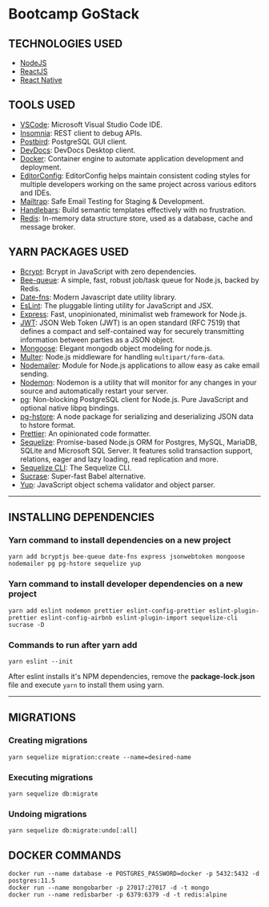 # Bootcamp GoStack

## TECHNOLOGIES USED
- [NodeJS](https://nodejs.org)
- [ReactJS](https://reactjs.org)
- [React Native](https://facebook.github.io/react-native/)

## TOOLS USED
- [VSCode](https://code.visualstudio.com/): Microsoft Visual Studio Code IDE.
- [Insomnia](https://insomnia.rest/): REST client to debug APIs. 
- [Postbird](https://electronjs.org/apps/postbird): PostgreSQL GUI client.
- [DevDocs](https://devdocs.egoist.moe/): DevDocs Desktop client.
- [Docker](https://www.docker.com/): Container engine to automate application development and deployment.
- [EditorConfig](https://editorconfig.org/): EditorConfig helps maintain consistent coding styles for multiple developers working on the same project across various editors and IDEs.
- [Mailtrap](https://mailtrap.io/): Safe Email Testing for Staging & Development.
- [Handlebars](https://handlebarsjs.com/): Build semantic templates effectively with no frustration.
- [Redis](https://redis.io/): In-memory data structure store, used as a database, cache and message broker.

## YARN PACKAGES USED
- [Bcrypt](https://www.npmjs.com/package/bcryptjs): Bcrypt in JavaScript with zero dependencies.
- [Bee-queue](https://github.com/bee-queue/bee-queue): A simple, fast, robust job/task queue for Node.js, backed by Redis.
- [Date-fns](https://date-fns.org/): Modern Javascript date utility library.
- [EsLint](https://eslint.org/): The pluggable linting utility for JavaScript and JSX.
- [Express](https://expressjs.com/): Fast, unopinionated, minimalist web framework for Node.js.
- [JWT](https://jwt.io/): JSON Web Token (JWT) is an open standard (RFC 7519) that defines a compact and self-contained way for securely transmitting information between parties as a JSON object.
- [Mongoose](https://mongoosejs.com/): Elegant mongodb object modeling for node.js.
- [Multer](https://github.com/expressjs/multer): Node.js middleware for handling `multipart/form-data`.
- [Nodemailer](https://nodemailer.com/about/): Module for Node.js applications to allow easy as cake email sending.
- [Nodemon](https://nodemon.io/): Nodemon is a utility that will monitor for any changes in your source and automatically restart your server.
- [pg](https://www.npmjs.com/package/pg): Non-blocking PostgreSQL client for Node.js. Pure JavaScript and optional native libpq bindings.
- [pg-hstore](https://www.npmjs.com/package/pg-hstore): A node package for serializing and deserializing JSON data to hstore format.
- [Prettier](https://prettier.io/): An opinionated code formatter.
- [Sequelize](https://sequelize.org/): Promise-based Node.js ORM for Postgres, MySQL, MariaDB, SQLite and Microsoft SQL Server. It features solid transaction support, relations, eager and lazy loading, read replication and more.
- [Sequelize CLI](https://github.com/sequelize/cli): The Sequelize CLI.
- [Sucrase](https://sucrase.io/): Super-fast Babel alternative.
- [Yup](https://github.com/jquense/yup): JavaScript object schema validator and object parser. 

---

## INSTALLING DEPENDENCIES

### Yarn command to install dependencies on a new project
```
yarn add bcryptjs bee-queue date-fns express jsonwebtoken mongoose nodemailer pg pg-hstore sequelize yup
```

### Yarn command to install developer dependencies on a new project
```
yarn add eslint nodemon prettier eslint-config-prettier eslint-plugin-prettier eslint-config-airbnb eslint-plugin-import sequelize-cli sucrase -D
```

### Commands to run after yarn add
```
yarn eslint --init
```
After eslint installs it's NPM dependencies, remove the __package-lock.json__ file and execute ```yarn``` to install them using yarn.

---

## MIGRATIONS


### Creating migrations
```
yarn sequelize migration:create --name=desired-name
```

### Executing migrations
```
yarn sequelize db:migrate
```

### Undoing migrations
```
yarn sequelize db:migrate:undo[:all]
```

## DOCKER COMMANDS
```
docker run --name database -e POSTGRES_PASSWORD=docker -p 5432:5432 -d postgres:11.5
docker run --name mongobarber -p 27017:27017 -d -t mongo
docker run --name redisbarber -p 6379:6379 -d -t redis:alpine
```
